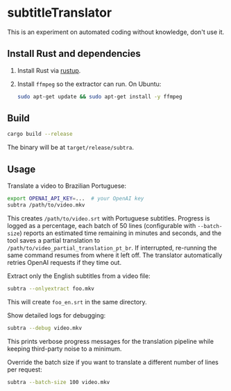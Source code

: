 # subtitleTranslator

This is an experiment on automated coding without knowledge, don't use it.

## Install Rust and dependencies

1. Install Rust via [rustup](https://rustup.rs/).
2. Install `ffmpeg` so the extractor can run. On Ubuntu:

   ```bash
   sudo apt-get update && sudo apt-get install -y ffmpeg
   ```

## Build

```bash
cargo build --release
```

The binary will be at `target/release/subtra`.

## Usage

Translate a video to Brazilian Portuguese:

```bash
export OPENAI_API_KEY=...  # your OpenAI key
subtra /path/to/video.mkv
```

This creates `/path/to/video.srt` with Portuguese subtitles.
Progress is logged as a percentage, each batch of 50 lines (configurable with `--batch-size`) reports an estimated
time remaining in minutes and seconds, and the tool saves a partial translation to
`/path/to/video_partial_translation_pt_br`. If interrupted, re-running the same
command resumes from where it left off. The translator automatically retries
OpenAI requests if they time out.

Extract only the English subtitles from a video file:

```bash
subtra --onlyextract foo.mkv
```

This will create `foo_en.srt` in the same directory.

Show detailed logs for debugging:

```bash
subtra --debug video.mkv
```
This prints verbose progress messages for the translation pipeline while keeping third-party noise to a minimum.

Override the batch size if you want to translate a different number of lines per
request:

```bash
subtra --batch-size 100 video.mkv
```
